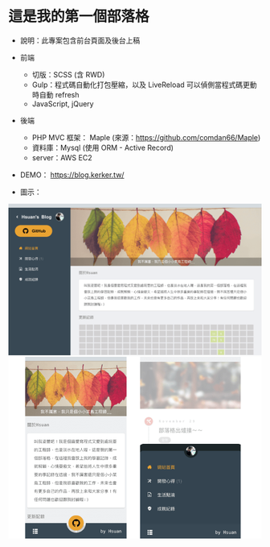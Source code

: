 # 這是我的第一個部落格
+ 說明：此專案包含前台頁面及後台上稿
+ 前端
  + 切版：SCSS (含 RWD)
  + Gulp：程式碼自動化打包壓縮，以及 LiveReload 可以偵側當程式碼更動時自動 refresh
  + JavaScript, jQuery
+ 後端
  + PHP MVC 框架： Maple (來源：https://github.com/comdan66/Maple)
  + 資料庫：Mysql (使用 ORM - Active Record)
  + server：AWS EC2
  
+ DEMO： https://blog.kerker.tw/ 
+ 圖示：

<img src='asset/img/readme2.png' width='700'>

<img src='asset/img/readme1.png' width='700'>
